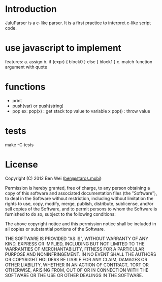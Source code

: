 # Introduction

JuluParser is a c-like parser.
It is a first practice to interpret c-like script code.

# use javascript to implement 
 features:
 a. assign
 b. if (expr) { block0 } else { block1 }
 c. match function argument with quote

# functions
* print
* push(var) or push(string)
* pop
 ex: 
  pop(x)  : get stack top value to variable x
  pop()   : throw value

# tests

 make -C tests

# License
Copyright (C) 2012 Ben Wei (ben@staros.mobi)

Permission is hereby granted, free of charge, to any person obtaining a copy of this software and associated documentation files (the "Software"), to deal in the Software without restriction, including without limitation the rights to use, copy, modify, merge, publish, distribute, sublicense, and/or sell copies of the Software, and to permit persons to whom the Software is furnished to do so, subject to the following conditions:

The above copyright notice and this permission notice shall be included in all copies or substantial portions of the Software.

THE SOFTWARE IS PROVIDED "AS IS", WITHOUT WARRANTY OF ANY KIND, EXPRESS OR IMPLIED, INCLUDING BUT NOT LIMITED TO THE WARRANTIES OF MERCHANTABILITY, FITNESS FOR A PARTICULAR PURPOSE AND NONINFRINGEMENT. IN NO EVENT SHALL THE AUTHORS OR COPYRIGHT HOLDERS BE LIABLE FOR ANY CLAIM, DAMAGES OR OTHER LIABILITY, WHETHER IN AN ACTION OF CONTRACT, TORT OR OTHERWISE, ARISING FROM, OUT OF OR IN CONNECTION WITH THE SOFTWARE OR THE USE OR OTHER DEALINGS IN THE SOFTWARE.
